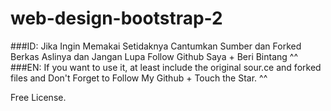 # web-design-bootstrap-2


###ID: Jika Ingin Memakai Setidaknya Cantumkan Sumber dan Forked Berkas Aslinya dan Jangan Lupa Follow Github Saya + Beri Bintang ^^
###EN: If you want to use it, at least include the original sour.ce and forked files and Don't Forget to Follow My Github + Touch the Star. ^^

Free License.
